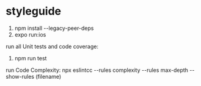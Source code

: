 # styleguide


1. npm install --legacy-peer-deps
2. expo run:ios


run all Unit tests and code coverage: 

1. npm run test


run Code Complexity:
    npx eslintcc --rules complexity --rules max-depth --show-rules (filename)
